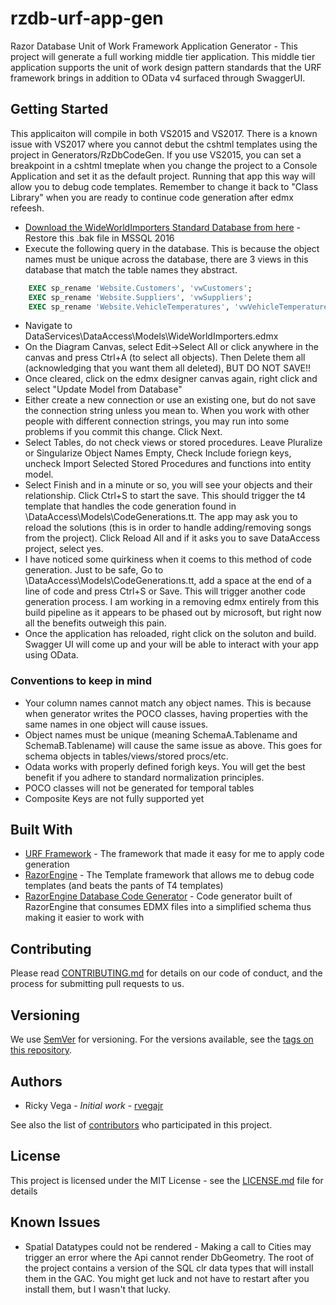 # rzdb-urf-app-gen

Razor Database Unit of Work Framework Application Generator - This project will generate a full working middle tier application.  This middle tier application supports the unit of work design pattern standards that the URF framework brings in addition to OData v4 surfaced through SwaggerUI.   

## Getting Started

This applicaiton will compile in both VS2015 and VS2017.  There is a known issue with VS2017 where you cannot debut the cshtml templates using the project in Generators/RzDbCodeGen.  If you use VS2015,  you can set a breakpoint in a cshtml tmeplate when you change the project to a Console Application and set it as the default project.  Running that app this way will allow you to debug code templates.  Remember to change it back to "Class Library" when you are ready to continue code generation after edmx refeesh.  

- [Download the WideWorldImporters Standard Database from here](https://github.com/Microsoft/sql-server-samples/releases/download/wide-world-importers-v1.0/WideWorldImporters-Standard.bak) - Restore this .bak file in MSSQL 2016
- Execute the following query in the database.  This is because the object names must be unique across the database,  there are 3 views in this database that match the table names they abstract. 
```sql
    EXEC sp_rename 'Website.Customers', 'vwCustomers';
    EXEC sp_rename 'Website.Suppliers', 'vwSuppliers';
    EXEC sp_rename 'Website.VehicleTemperatures', 'vwVehicleTemperatures';
```
- Navigate to DataServices\DataAccess\Models\WideWorldImporters.edmx
- On the Diagram Canvas,  select Edit->Select All or click anywhere in the canvas and press Ctrl+A (to select all objects).  Then Delete them all (acknowledging that you want them all deleted),  BUT DO NOT SAVE!! 
- Once cleared, click on the edmx designer canvas again, right click and select "Update Model from Database"
- Either create a new connection or use an existing one, but do not save the connection string unless you mean to.  When you work with other people with different connection strings,  you may run into some problems if you commit this change. Click Next.
- Select Tables, do not check views or stored procedures. Leave Pluralize or Singularize Object Names Empty, Check Include foriegn keys, uncheck Import Selected Stored Procedures and functions into entity model.
- Select Finish and in a minute or so, you will see your objects and their relationship. Click Ctrl+S to start the save.    This should trigger the t4 template that handles the code generation found in \DataAccess\Models\CodeGenerations.tt.  The app may ask you to reload the solutions (this is in order to handle adding/removing songs from the project).  Click Reload All and if it asks you to save DataAccess project, select yes.
- I have noticed some quirkiness when it coems to this method of code generation.  Just to be safe,  Go to \DataAccess\Models\CodeGenerations.tt, add a space at the end of a line of code and press Ctrl+S or Save.  This will trigger another code generation process.   I am working in a removing edmx entirely from this build pipeline as it appears to be phased out by microsoft,  but right now all the benefits outweigh this pain. 
- Once the application has reloaded,  right click on the soluton and build.  Swagger UI will come up and your will be able to interact with your app using OData.

### Conventions to keep in mind
- Your column names cannot match any object names.  This is because when generator writes the POCO classes,  having properties with the same names in one object will cause issues.
- Object names must be unique (meaning SchemaA.Tablename and SchemaB.Tablename) will cause the same issue as above.  This goes for schema objects in tables/views/stored procs/etc.  
- Odata works with properly defined forigh keys.  You will get the best benefit if you adhere to standard normalization principles.  
- POCO classes will not be generated for temporal tables
- Composite Keys are not fully supported yet

## Built With

* [URF Framework](https://genericunitofworkandrepositories.codeplex.com/) - The framework that made it easy for me to apply code generation
* [RazorEngine](https://antaris.github.io/RazorEngine/) - The Template framework that allows me to debug code templates (and beats the pants of T4 templates)
* [RazorEngine Database Code Generator](https://github.com/rvegajr/rzdb-code-gen) - Code generator built of RazorEngine that consumes EDMX files into a simplified schema thus making it easier to work with

## Contributing

Please read [CONTRIBUTING.md](https://gist.github.com/PurpleBooth/b24679402957c63ec426) for details on our code of conduct, and the process for submitting pull requests to us.

## Versioning

We use [SemVer](http://semver.org/) for versioning. For the versions available, see the [tags on this repository](https://github.com/rvegajr/rzdb-urf-app-gen/tags). 

## Authors

* Ricky Vega - *Initial work* - [rvegajr](https://github.com/rvegajr)

See also the list of [contributors](https://github.com/rvegajr/rzdb-urf-app-gen/contributors) who participated in this project.

## License

This project is licensed under the MIT License - see the [LICENSE.md](LICENSE.md) file for details

## Known Issues
- Spatial Datatypes could not be rendered - Making a call to Cities may trigger an error where the Api cannot render DbGeometry.  The root of the project contains a version of the SQL clr data types that will install them in the GAC.  You might get luck and not have to restart after you install them,  but I wasn't that lucky.

